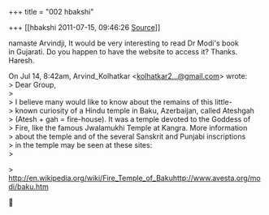 +++
title = "002 hbakshi"

+++
[[hbakshi	2011-07-15, 09:46:26 [Source](https://groups.google.com/g/samskrita/c/3Sz_worVAR4)]]



namaste Arvindji, It would be very interesting to read Dr Modi's book  
in Gujarati. Do you happen to have the website to access it? Thanks.  
Haresh.  

  
On Jul 14, 8:42am, Arvind_Kolhatkar \<[kolhatkar2...@gmail.com]()\> wrote:  
\> Dear Group,  
\>  
\> I believe many would like to know about the remains of this little-  
\> known curiosity of a Hindu temple in Baku, Azerbaijan, called Ateshgah  
\> (Atesh + gah = fire-house). It was a temple devoted to the Goddess of  
\> Fire, like the famous Jwalamukhi Temple at Kangra. More information  
\> about the temple and of the several Sanskrit and Punjabi inscriptions  
\> in the temple may be seen at these sites:  
\>  

\> <http://en.wikipedia.org/wiki/Fire_Temple_of_Bakuhttp://www.avesta.org/modi/baku.htm>  



